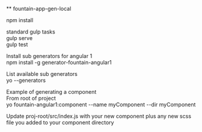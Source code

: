 ** fountain-app-gen-local  

npm install  

standard gulp tasks  
  gulp serve  
  gulp test  

Install sub generators for angular 1  
npm install -g generator-fountain-angular1  

List available sub generators  
yo --generators  

Example of generating a component  
From root of project  
yo fountain-angular1:component --name myComponent --dir myComponent  

Update proj-root/src/index.js with your new component plus any new scss file you added to your component directory  
